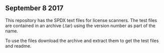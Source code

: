
September 8 2017
----------------

This repository has the SPDX text files for license scanners. The test files are contained in an archive (.tar) using the version 
number as part of the name.

To use the files download the archive and extract them to get the test files and readme.

